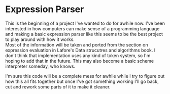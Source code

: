 # Expression Parser

This is the beginning of a project I've wanted to do for awhile now.  I've been interested in how computers can make sense of a programming language and making
a basic expression parser like this seems to be the best project to play around with how it works.  
Most of the information will be taken and ported from the section on expression evaluation in Lafore's Data strucutres and algorithms book.  I don't think that 
implementation uses any kind of token system, so I'm hoping to add that in the future.  This may also become a basic scheme interpreter someday, who knows.

I'm sure this code will be a complete mess for awhile while I try to figure out how this all fits together but once I've got something working I'll go back, cut and
rework some parts of it to make it cleaner. 
